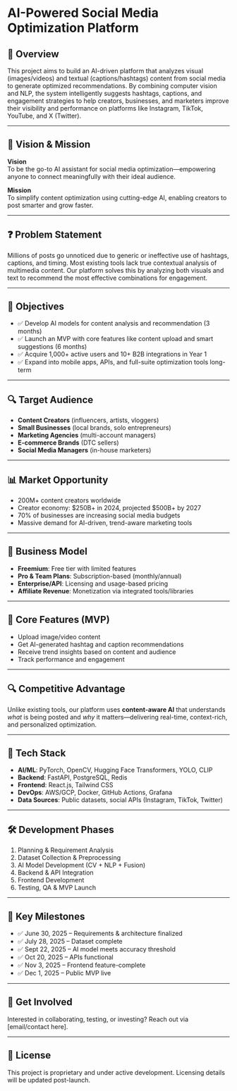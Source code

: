 # AI-Powered Social Media Optimization Platform

## 📌 Overview

This project aims to build an AI-driven platform that analyzes visual (images/videos) and textual (captions/hashtags) content from social media to generate optimized recommendations. By combining computer vision and NLP, the system intelligently suggests hashtags, captions, and engagement strategies to help creators, businesses, and marketers improve their visibility and performance on platforms like Instagram, TikTok, YouTube, and X (Twitter).

---

## 🎯 Vision & Mission

**Vision**  
To be the go-to AI assistant for social media optimization—empowering anyone to connect meaningfully with their ideal audience.

**Mission**  
To simplify content optimization using cutting-edge AI, enabling creators to post smarter and grow faster.

---

## ❓ Problem Statement

Millions of posts go unnoticed due to generic or ineffective use of hashtags, captions, and timing. Most existing tools lack true contextual analysis of multimedia content. Our platform solves this by analyzing both visuals and text to recommend the most effective combinations for engagement.

---

## 🎯 Objectives

- ✅ Develop AI models for content analysis and recommendation (3 months)
- ✅ Launch an MVP with core features like content upload and smart suggestions (6 months)
- ✅ Acquire 1,000+ active users and 10+ B2B integrations in Year 1
- ✅ Expand into mobile apps, APIs, and full-suite optimization tools long-term

---

## 🔍 Target Audience

- **Content Creators** (influencers, artists, vloggers)
- **Small Businesses** (local brands, solo entrepreneurs)
- **Marketing Agencies** (multi-account managers)
- **E-commerce Brands** (DTC sellers)
- **Social Media Managers** (in-house marketers)

---

## 📊 Market Opportunity

- 200M+ content creators worldwide  
- Creator economy: $250B+ in 2024, projected $500B+ by 2027  
- 70% of businesses are increasing social media budgets  
- Massive demand for AI-driven, trend-aware marketing tools

---

## 💼 Business Model

- **Freemium**: Free tier with limited features
- **Pro & Team Plans**: Subscription-based (monthly/annual)
- **Enterprise/API**: Licensing and usage-based pricing
- **Affiliate Revenue**: Monetization via integrated tools/libraries

---

## 🔧 Core Features (MVP)

- Upload image/video content
- Get AI-generated hashtag and caption recommendations
- Receive trend insights based on content and audience
- Track performance and engagement

---

## 🔍 Competitive Advantage

Unlike existing tools, our platform uses **content-aware AI** that understands *what* is being posted and *why* it matters—delivering real-time, context-rich, and personalized optimization.

---

## 🧠 Tech Stack

- **AI/ML**: PyTorch, OpenCV, Hugging Face Transformers, YOLO, CLIP
- **Backend**: FastAPI, PostgreSQL, Redis
- **Frontend**: React.js, Tailwind CSS
- **DevOps**: AWS/GCP, Docker, GitHub Actions, Grafana
- **Data Sources**: Public datasets, social APIs (Instagram, TikTok, Twitter)

---

## 🛠️ Development Phases

1. Planning & Requirement Analysis  
2. Dataset Collection & Preprocessing  
3. AI Model Development (CV + NLP + Fusion)  
4. Backend & API Integration  
5. Frontend Development  
6. Testing, QA & MVP Launch  

---

## 📅 Key Milestones

- ✅ June 30, 2025 – Requirements & architecture finalized  
- ✅ July 28, 2025 – Dataset complete  
- ✅ Sept 22, 2025 – AI model meets accuracy threshold  
- ✅ Oct 20, 2025 – APIs functional  
- ✅ Nov 3, 2025 – Frontend feature-complete  
- ✅ Dec 1, 2025 – Public MVP live

---

## 🤝 Get Involved

Interested in collaborating, testing, or investing? Reach out via [email/contact here].

---

## 📄 License

This project is proprietary and under active development. Licensing details will be updated post-launch.
